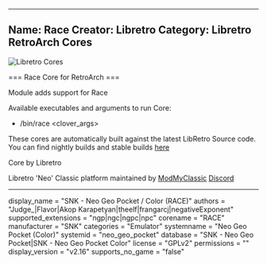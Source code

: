 -----------------------
Name: Race
Creator: Libretro
Category: Libretro RetroArch Cores
-----------------------
![Libretro Cores](https://modmyclassic.com/wp-content/uploads/2020/06/LibRetroNeoCoresSmall.png)

=== Race Core for RetroArch ===

Module adds support for Race

Available executables and arguments to run Core:
- /bin/race <rom> <clover_args>

These cores are automatically built against the latest LibRetro Source code. You can find nightly builds and stable builds [here](https://modmyclassic.com/hmodcores)

Core by Libretro

Libretro 'Neo' Classic platform maintained by [ModMyClassic](https://modmyclassic.com) [Discord](https://modmyclassic.com/discord)

-----------------------

display_name = "SNK - Neo Geo Pocket / Color (RACE)"
authors = "Judge_|Flavor|Akop Karapetyan|theelf|frangarcj|negativeExponent"
supported_extensions = "ngp|ngc|ngpc|npc"
corename = "RACE"
manufacturer = "SNK"
categories = "Emulator"
systemname = "Neo Geo Pocket (Color)"
systemid = "neo_geo_pocket"
database = "SNK - Neo Geo Pocket|SNK - Neo Geo Pocket Color"
license = "GPLv2"
permissions = ""
display_version = "v2.16"
supports_no_game = "false"
